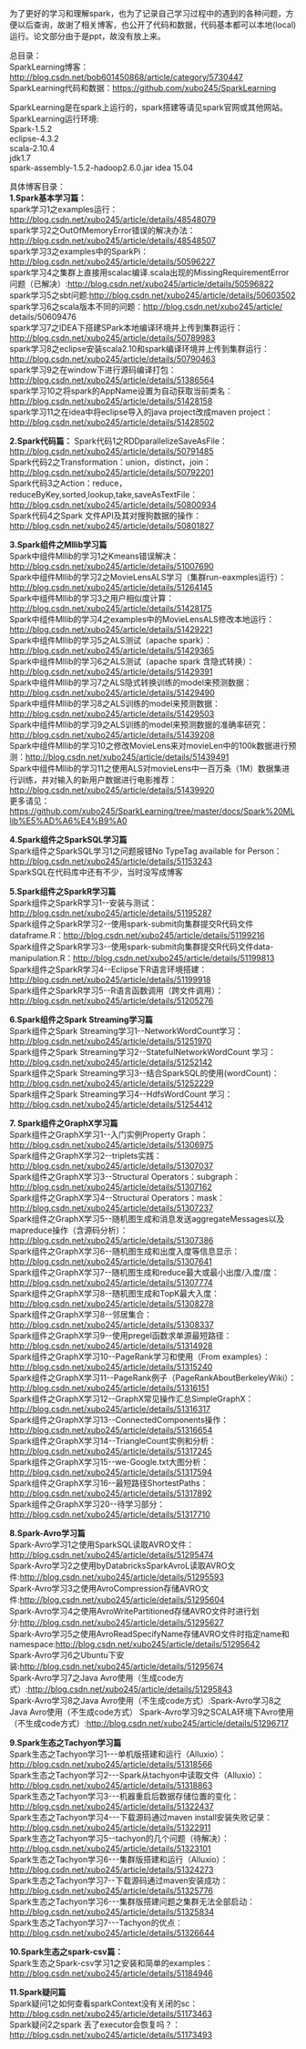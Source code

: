 
为了更好的学习和理解spark，也为了记录自己学习过程中的遇到的各种问题，方便以后查询，故谢了相关博客，也公开了代码和数据，代码基本都可以本地(local)运行。论文部分由于是ppt，故没有放上来。

总目录：  
SparkLearning博客：http://blog.csdn.net/bob601450868/article/category/5730447  
SparkLearning代码和数据：https://github.com/xubo245/SparkLearning

SparkLearning是在spark上运行的，spark搭建等请见spark官网或其他网站。
SparkLearning运行环境:  
Spark-1.5.2  
eclipse-4.3.2  
scala-2.10.4  
jdk1.7  
spark-assembly-1.5.2-hadoop2.6.0.jar
idea 15.04


具体博客目录：  
**1.Spark基本学习篇：**  
spark学习1之examples运行：http://blog.csdn.net/xubo245/article/details/48548079  
spark学习2之OutOfMemoryError错误的解决办法：http://blog.csdn.net/xubo245/article/details/48548507  
spark学习3之examples中的SparkPi：http://blog.csdn.net/xubo245/article/details/50596227  
spark学习4之集群上直接用scalac编译.scala出现的MissingRequirementError问题（已解决）:http://blog.csdn.net/xubo245/article/details/50596822   
spark学习5之sbt问题:http://blog.csdn.net/xubo245/article/details/50603502  
spark学习6之scala版本不同的问题：http://blog.csdn.net/xubo245/article/  details/50609476    
spark学习7之IDEA下搭建SPark本地编译环境并上传到集群运行：http://blog.csdn.net/xubo245/article/details/50789983    
spark学习8之eclipse安装scala2.10和spark编译环境并上传到集群运行：http://blog.csdn.net/xubo245/article/details/50790463  
spark学习9之在window下进行源码编译打包：http://blog.csdn.net/xubo245/article/details/51386564  
spark学习10之将spark的AppName设置为自动获取当前类名：http://blog.csdn.net/xubo245/article/details/51428158  
spark学习11之在idea中将eclipse导入的java project改成maven project：http://blog.csdn.net/xubo245/article/details/51428502   

**2.Spark代码篇：**
Spark代码1之RDDparallelizeSaveAsFile：http://blog.csdn.net/xubo245/article/details/50791485  
Spark代码2之Transformation：union，distinct，join：http://blog.csdn.net/xubo245/article/details/50792201  
Spark代码3之Action：reduce，reduceByKey,sorted,lookup,take,saveAsTextFile：http://blog.csdn.net/xubo245/article/details/50800934  
Spark代码4之Spark 文件API及其对搜狗数据的操作：http://blog.csdn.net/xubo245/article/details/50801827  


**3.Spark组件之Mllib学习篇**  
Spark中组件Mllib的学习1之Kmeans错误解决：http://blog.csdn.net/xubo245/article/details/51007690  
Spark中组件Mllib的学习2之MovieLensALS学习（集群run-eaxmples运行）：http://blog.csdn.net/xubo245/article/details/51264145  
Spark中组件Mllib的学习3之用户相似度计算：http://blog.csdn.net/xubo245/article/details/51428175  
Spark中组件Mllib的学习4之examples中的MovieLensALS修改本地运行：http://blog.csdn.net/xubo245/article/details/51429221  
Spark中组件Mllib的学习5之ALS测试（apache spark）：http://blog.csdn.net/xubo245/article/details/51429365  
Spark中组件Mllib的学习6之ALS测试（apache spark 含隐式转换）：http://blog.csdn.net/xubo245/article/details/51429391  
Spark中组件Mllib的学习7之ALS隐式转换训练的model来预测数据：http://blog.csdn.net/xubo245/article/details/51429490  
Spark中组件Mllib的学习8之ALS训练的model来预测数据：http://blog.csdn.net/xubo245/article/details/51429503  
Spark中组件Mllib的学习9之ALS训练的model来预测数据的准确率研究：http://blog.csdn.net/xubo245/article/details/51439208  
Spark中组件Mllib的学习10之修改MovieLens来对movieLen中的100k数据进行预测：http://blog.csdn.net/xubo245/article/details/51439491   
Spark中组件Mllib的学习11之使用ALS对movieLens中一百万条（1M）数据集进行训练，并对输入的新用户数据进行电影推荐：http://blog.csdn.net/xubo245/article/details/51439920   
更多请见：https://github.com/xubo245/SparkLearning/tree/master/docs/Spark%20MLlib%E5%AD%A6%E4%B9%A0

**4.Spark组件之SparkSQL学习篇**  
Spark组件之SparkSQL学习1之问题报错No TypeTag available for Person：http://blog.csdn.net/xubo245/article/details/51153243  
SparkSQL在代码库中还有不少，当时没写成博客

**5.Spark组件之SparkR学习篇**  
Spark组件之SparkR学习1--安装与测试：http://blog.csdn.net/xubo245/article/details/51195287  
Spark组件之SparkR学习2--使用spark-submit向集群提交R代码文件dataframe.R：http://blog.csdn.net/xubo245/article/details/51199216  
 Spark组件之SparkR学习3--使用spark-submit向集群提交R代码文件data-manipulation.R：http://blog.csdn.net/xubo245/article/details/51199813  
 Spark组件之SparkR学习4--Eclipse下R语言环境搭建：http://blog.csdn.net/xubo245/article/details/51199918  
 Spark组件之SparkR学习5--R语言函数调用（跨文件调用）：http://blog.csdn.net/xubo245/article/details/51205276  

**6.Spark组件之Spark Streaming学习篇**  
Spark组件之Spark Streaming学习1--NetworkWordCount学习：http://blog.csdn.net/xubo245/article/details/51251970  
Spark组件之Spark Streaming学习2--StatefulNetworkWordCount 学习：http://blog.csdn.net/xubo245/article/details/51252142  
Spark组件之Spark Streaming学习3--结合SparkSQL的使用(wordCount)：http://blog.csdn.net/xubo245/article/details/51252229  
Spark组件之Spark Streaming学习4--HdfsWordCount 学习：http://blog.csdn.net/xubo245/article/details/51254412  

**7. Spark组件之GraphX学习篇**  
Spark组件之GraphX学习1--入门实例Property Graph：http://blog.csdn.net/xubo245/article/details/51306975  
Spark组件之GraphX学习2--triplets实践：http://blog.csdn.net/xubo245/article/details/51307037  
Spark组件之GraphX学习3--Structural Operators：subgraph：http://blog.csdn.net/xubo245/article/details/51307162  
Spark组件之GraphX学习4--Structural Operators：mask：http://blog.csdn.net/xubo245/article/details/51307237  
Spark组件之GraphX学习5--随机图生成和消息发送aggregateMessages以及mapreduce操作（含源码分析）：http://blog.csdn.net/xubo245/article/details/51307386  
Spark组件之GraphX学习6--随机图生成和出度入度等信息显示：http://blog.csdn.net/xubo245/article/details/51307641  
Spark组件之GraphX学习7--随机图生成和reduce最大或最小出度/入度/度：http://blog.csdn.net/xubo245/article/details/51307774    
Spark组件之GraphX学习8--随机图生成和TopK最大入度：http://blog.csdn.net/xubo245/article/details/51308278  
Spark组件之GraphX学习8--邻居集合：http://blog.csdn.net/xubo245/article/details/51308337  
Spark组件之GraphX学习9--使用pregel函数求单源最短路径：http://blog.csdn.net/xubo245/article/details/51314928  
Spark组件之GraphX学习10--PageRank学习和使用（From examples）：http://blog.csdn.net/xubo245/article/details/51315240  
Spark组件之GraphX学习11--PageRank例子（PageRankAboutBerkeleyWiki）：http://blog.csdn.net/xubo245/article/details/51316151  
Spark组件之GraphX学习12--GraphX常见操作汇总SimpleGraphX：http://blog.csdn.net/xubo245/article/details/51316317  
Spark组件之GraphX学习13--ConnectedComponents操作：http://blog.csdn.net/xubo245/article/details/51316654  
Spark组件之GraphX学习14--TriangleCount实例和分析：http://blog.csdn.net/xubo245/article/details/51317245  
Spark组件之GraphX学习15--we-Google.txt大图分析：http://blog.csdn.net/xubo245/article/details/51317594  
Spark组件之GraphX学习16--最短路径ShortestPaths：http://blog.csdn.net/xubo245/article/details/51317892  
Spark组件之GraphX学习20--待学习部分：http://blog.csdn.net/xubo245/article/details/51317710  


**8.Spark-Avro学习篇**  
Spark-Avro学习1之使用SparkSQL读取AVRO文件：http://blog.csdn.net/xubo245/article/details/51295474  
Spark-Avro学习2之使用byDatabricksSparkAvroL读取AVRO文件:http://blog.csdn.net/xubo245/article/details/51295593  
Spark-Avro学习3之使用AvroCompression存储AVRO文件:http://blog.csdn.net/xubo245/article/details/51295604  
Spark-Avro学习4之使用AvroWritePartitioned存储AVRO文件时进行划分:http://blog.csdn.net/xubo245/article/details/51295627  
Spark-Avro学习5之使用AvroReadSpecifyName存储AVRO文件时指定name和namespace:http://blog.csdn.net/xubo245/article/details/51295642  
Spark-Avro学习6之Ubuntu下安装:http://blog.csdn.net/xubo245/article/details/51295674  
Spark-Avro学习7之Java Avro使用（生成code方式）:http://blog.csdn.net/xubo245/article/details/51295843  
Spark-Avro学习8之Java Avro使用（不生成code方式）:Spark-Avro学习8之Java Avro使用（不生成code方式） 
Spark-Avro学习9之SCALA环境下Avro使用（不生成code方式）:http://blog.csdn.net/xubo245/article/details/51296717  
 
**9.Spark生态之Tachyon学习篇**  
Spark生态之Tachyon学习1---单机版搭建和运行（Alluxio）：http://blog.csdn.net/xubo245/article/details/51318566  
Spark生态之Tachyon学习2---Spark从tachyon中读取文件（Alluxio）：http://blog.csdn.net/xubo245/article/details/51318863  
Spark生态之Tachyon学习3---机器重启后数据存储位置的变化：http://blog.csdn.net/xubo245/article/details/51322437  
Spark生态之Tachyon学习4---下载源码通过maven install安装失败记录：http://blog.csdn.net/xubo245/article/details/51322911  
Spark生态之Tachyon学习5--tachyon的几个问题（待解决）：http://blog.csdn.net/xubo245/article/details/51323101  
Spark生态之Tachyon学习6---集群版搭建和运行（Alluxio）：http://blog.csdn.net/xubo245/article/details/51324273  
Spark生态之Tachyon学习7--下载源码通过maven安装成功：http://blog.csdn.net/xubo245/article/details/51325776  
Spark生态之Tachyon学习6---集群版搭建问题之集群无法全部启动：http://blog.csdn.net/xubo245/article/details/51325834  
Spark生态之Tachyon学习7---Tachyon的优点：http://blog.csdn.net/xubo245/article/details/51326644  
  

**10.Spark生态之spark-csv篇：**  
Spark生态之Spark-csv学习1之安装和简单的examples：http://blog.csdn.net/xubo245/article/details/51184946  

**11.Spark疑问篇**  
Spark疑问1之如何查看sparkContext没有关闭的sc：http://blog.csdn.net/xubo245/article/details/51173463  
Spark疑问2之spark 丢了executor会恢复吗？：http://blog.csdn.net/xubo245/article/details/51173493  
